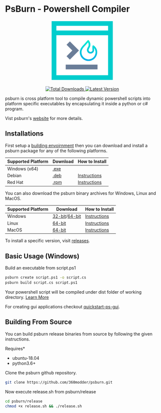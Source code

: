 # PsBurn - Powershell Compiler

<p align="center">
  <img src="docs/images/favicon.png" width="200"  height="200"/>
</p>

<p align="center">
  <a href="https://github.com/360modder/psburn/releases">
    <img src="https://img.shields.io/github/downloads/360modder/psburn/total.svg" alt="Total Downloads"/>
  </a>
  <a href="https://github.com/360modder/psburn/releases">
    <img src="https://img.shields.io/github/release/360modder/psburn.svg" alt="Latest Version"/>
  </a>
</p>

psburn is cross platform tool to compile dynamic powershell scripts into platform specific executables by encapsulating it inside a python or c# program.

Vist psburn's [website](https://360modder.github.io/psburn/) for more details.

## Installations

First setup a [building envoirnment](https://360modder.github.io/psburn/gettingstarted/installations/#building-envoirnments) then you can download and install a psburn package for any of the following platforms.

| Supported Platform | Download                                                                                        | How to Install           |
|--------------------|-------------------------------------------------------------------------------------------------|--------------------------|
| Windows (x64)      | [.exe](https://github.com/360modder/psburn/releases/download/v1.0.0/psburn.1.0.0.win-x64.exe)   |                          |
| Debian             | [.deb](https://github.com/360modder/psburn/releases/download/v1.0.0/psburn.1.0.0.linux-x64.deb) | [Instructions][packages] |
| Red Hat            | [.rpm](https://github.com/360modder/psburn/releases/download/v1.0.0/psburn.1.0.0.linux-x64.rpm) | [Instructions][packages] |

You can also download the psburn binary archives for Windows, Linux and MacOS.

| Supported Platform | Download                                                                                                                                                                                        | How to Install                  |
|--------------------|-------------------------------------------------------------------------------------------------------------------------------------------------------------------------------------------------|---------------------------------|
| Windows            | [32-bit](https://github.com/360modder/psburn/releases/download/v1.0.0/psburn.1.0.0.win-x86.zip)/[64-bit](https://github.com/360modder/psburn/releases/download/v1.0.0/psburn.1.0.0.win-x64.zip) | [Instructions][binary-archives] |
| Linux              | [64-bit](https://github.com/360modder/psburn/releases/download/v1.0.0/psburn.1.0.0.linux-x64.tar.gz)                                                                                            | [Instructions][binary-archives] |
| MacOS              | [64-bit](https://github.com/360modder/psburn/releases/download/v1.0.0/psburn.1.0.0.osx-x64.tar.gz)                                                                                              | [Instructions][binary-archives] |

To install a specific version, visit [releases](https://github.com/360modder/psburn/releases).

[binary-archives]: https://360modder.github.io/psburn/gettingstarted/installations/#binary-archives
[packages]: https://360modder.github.io/psburn/gettingstarted/installations/#packages

## Basic Usage (Windows)

Build an executable from script.ps1

```bash
psburn create script.ps1 -o script.cs
psburn build script.cs script.ps1
```

Your powershell script will be compiled under dist folder of working directory. [Learn More](https://360modder.github.io/psburn/gettingstarted/compilingpsscripts/)

For creating gui applications checkout [quickstart-ps-gui](https://github.com/360modder/quickstart-ps-gui).

## Building From Source

You can build psburn release binaries from source by following the given instructions.

Requires*
- ubuntu-18.04
- python3.6+

Clone the psburn github repository.

```bash
git clone https://github.com/360modder/psburn.git
```

Now execute release.sh from psburn/release

```bash
cd psburn/release
chmod +x release.sh && ./release.sh
```
